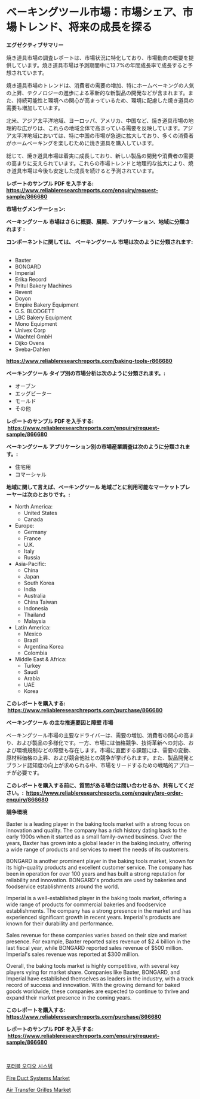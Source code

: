 <p><h1>ベーキングツール市場：市場シェア、市場トレンド、将来の成長を探る</h1></p><p><strong>エグゼクティブサマリー</strong></p>
<p><p>焼き道具市場の調査レポートは、市場状況に特化しており、市場動向の概要を提供しています。焼き道具市場は予測期間中に13.7%の年間成長率で成長すると予想されています。</p><p>焼き道具市場のトレンドは、消費者の需要の増加、特にホームベーキングの人気の上昇、テクノロジーの進歩による革新的な新製品の開発などが含まれます。また、持続可能性と環境への関心が高まっているため、環境に配慮した焼き道具の需要も増加しています。</p><p>北米、アジア太平洋地域、ヨーロッパ、アメリカ、中国など、焼き道具市場の地理的な広がりは、これらの地域全体で高まっている需要を反映しています。アジア太平洋地域においては、特に中国の市場が急速に拡大しており、多くの消費者がホームベーキングを楽しむために焼き道具を購入しています。</p><p>総じて、焼き道具市場は着実に成長しており、新しい製品の開発や消費者の需要の高まりに支えられています。これらの市場トレンドと地理的な拡大により、焼き道具市場は今後も安定した成長を続けると予測されています。</p></p>
<p><strong>レポートのサンプル PDF を入手する: <a href="https://www.reliableresearchreports.com/enquiry/request-sample/866680">https://www.reliableresearchreports.com/enquiry/request-sample/866680</a></strong></p>
<p><strong>市場セグメンテーション:</strong></p>
<p><strong> ベーキングツール 市場はさらに概要、展開、アプリケーション、地域に分類されます :</strong></p>
<p><strong>コンポーネントに関しては、 ベーキングツール 市場は次のように分類されます: &nbsp;</strong></p>
<p><ul><li>Baxter</li><li>BONGARD</li><li>Imperial</li><li>Erika Record</li><li>Pritul Bakery Machines</li><li>Revent</li><li>Doyon</li><li>Empire Bakery Equipment</li><li>G.S. BLODGETT</li><li>LBC Bakery Equipment</li><li>Mono Equipment</li><li>Univex Corp</li><li>Wachtel GmbH</li><li>Dijko Ovens</li><li>Sveba-Dahlen</li></ul></p>
<p><strong><a href="https://www.reliableresearchreports.com/baking-tools-r866680">https://www.reliableresearchreports.com/baking-tools-r866680</a></strong></p>
<p><strong> ベーキングツール タイプ別の市場分析は次のように分類されます。:</strong></p>
<p><ul><li>オーブン</li><li>エッグビーター</li><li>モールド</li><li>その他</li></ul></p>
<p><strong>レポートのサンプル PDF を入手する: &nbsp;<a href="https://www.reliableresearchreports.com/enquiry/request-sample/866680">https://www.reliableresearchreports.com/enquiry/request-sample/866680</a></strong></p>
<p><strong> ベーキングツール アプリケーション別の市場産業調査は次のように分類されます。:</strong></p>
<p><ul><li>住宅用</li><li>コマーシャル</li></ul></p>
<p><strong>地域に関して言えば、ベーキングツール 地域ごとに利用可能なマーケットプレーヤーは次のとおりです。:</strong></p>
<p><ul>
    <li>
        North America:
        <ul>
            <li>United States</li>
            <li>Canada</li>
        </ul>
    </li>
    <li>
        Europe:
        <ul>
            <li>Germany</li>
            <li>France</li>
            <li>U.K.</li>
            <li>Italy</li>
            <li>Russia</li>
        </ul>
    </li>
    <li>
        Asia-Pacific:
        <ul>
            <li>China</li>
            <li>Japan</li>
            <li>South Korea</li>
            <li>India</li>
            <li>Australia</li>
            <li>China Taiwan</li>
            <li>Indonesia</li>
            <li>Thailand</li>
            <li>Malaysia</li>
        </ul>
    </li>
    <li>
        Latin America:
        <ul>
            <li>Mexico</li>
            <li>Brazil</li>
            <li>Argentina Korea</li>
            <li>Colombia</li>
        </ul>
    </li>
    <li>
        Middle East & Africa:
        <ul>
            <li>Turkey</li>
            <li>Saudi</li>
            <li>Arabia</li>
            <li>UAE</li>
            <li>Korea</li>
        </ul>
    </li>
    </ul></p>
<p><strong>このレポートを購入する: &nbsp;<a href="https://www.reliableresearchreports.com/purchase/866680">https://www.reliableresearchreports.com/purchase/866680</a></strong></p>
<p><strong>ベーキングツール の主な推進要因と障壁 市場</strong></p>
<p><p>ベーキングツール市場の主要なドライバーは、需要の増加、消費者の関心の高まり、および製品の多様化です。一方、市場には価格競争、技術革新への対応、および環境規制などの障壁も存在します。市場に直面する課題には、需要の変動、原材料価格の上昇、および競合他社との競争が挙げられます。また、製品開発とブランド認知度の向上が求められる中、市場をリードするための戦略的アプローチが必要です。</p></p>
<p><strong>このレポートを購入する前に、質問がある場合は問い合わせるか、共有してください。:&nbsp; <a href="https://www.reliableresearchreports.com/enquiry/pre-order-enquiry/866680">https://www.reliableresearchreports.com/enquiry/pre-order-enquiry/866680</a></strong></p>
<p><strong>競争環境</strong></p>
<p><p>Baxter is a leading player in the baking tools market with a strong focus on innovation and quality. The company has a rich history dating back to the early 1900s when it started as a small family-owned business. Over the years, Baxter has grown into a global leader in the baking industry, offering a wide range of products and services to meet the needs of its customers.</p><p>BONGARD is another prominent player in the baking tools market, known for its high-quality products and excellent customer service. The company has been in operation for over 100 years and has built a strong reputation for reliability and innovation. BONGARD's products are used by bakeries and foodservice establishments around the world.</p><p>Imperial is a well-established player in the baking tools market, offering a wide range of products for commercial bakeries and foodservice establishments. The company has a strong presence in the market and has experienced significant growth in recent years. Imperial's products are known for their durability and performance.</p><p>Sales revenue for these companies varies based on their size and market presence. For example, Baxter reported sales revenue of $2.4 billion in the last fiscal year, while BONGARD reported sales revenue of $500 million. Imperial's sales revenue was reported at $300 million.</p><p>Overall, the baking tools market is highly competitive, with several key players vying for market share. Companies like Baxter, BONGARD, and Imperial have established themselves as leaders in the industry, with a track record of success and innovation. With the growing demand for baked goods worldwide, these companies are expected to continue to thrive and expand their market presence in the coming years.</p></p>
<p><strong>このレポートを購入する: &nbsp; <a href="https://www.reliableresearchreports.com/purchase/866680">https://www.reliableresearchreports.com/purchase/866680</a></strong></p>
<p><strong>レポートのサンプル PDF を入手する: &nbsp;<a href="https://www.reliableresearchreports.com/enquiry/request-sample/866680">https://www.reliableresearchreports.com/enquiry/request-sample/866680</a></strong><strong></strong></p>
<p>&nbsp;</p>
<p><p><a href="https://github.com/fernandotryO5lson96765/Market-Research-Report-List-1/blob/main/991115130680.md">포터블 오디오 시스템</a></p><p><a href="https://github.com/NorbertYates/Market-Research-Report-List-4/blob/main/fire-duct-systems-market.md">Fire Duct Systems Market</a></p><p><a href="https://github.com/prosalinda88/Market-Research-Report-List-4/blob/main/air-transfer-grilles-market.md">Air Transfer Grilles Market</a></p></p>
